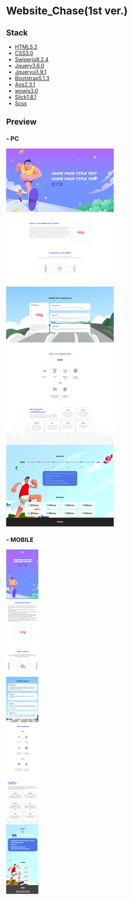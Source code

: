# Website_Chase(1st ver.)

## Stack

-   [HTML5.2](https://html.spec.whatwg.org/)
-   [CSS3.0](https://www.w3.org/TR/CSS/)
-   [Swiperjs8.2.4](https://swiperjs.com/)
-   [Jquery3.6.0](https://jquery.com/)
-   [Jqueryui1.9.1](https://jqueryui.com/)
-   [Bootstrap5.1.3](https://getbootstrap.com/)
-   [Aos2.3.1](https://michalsnik.github.io/aos/)
-   [wowjs3.0](https://wowjs.uk/)
-   [Slick1.8.1](https://kenwheeler.github.io/slick/)
-   [Scss](https://sass-lang.com/)



## Preview

### - PC
<img src="https://github.com/hwang1588/repo_img_src/blob/main/_korfin_Chase_1st_ver/pc1.png">

### - MOBILE
<img src="https://github.com/hwang1588/repo_img_src/blob/main/_korfin_Chase_1st_ver/mobile1.png">
